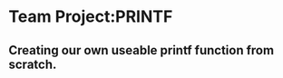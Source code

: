 <h1>Team Project:<strong>PRINTF</strong></h1>
  <h2>Creating our own useable printf function from scratch.</h2>
